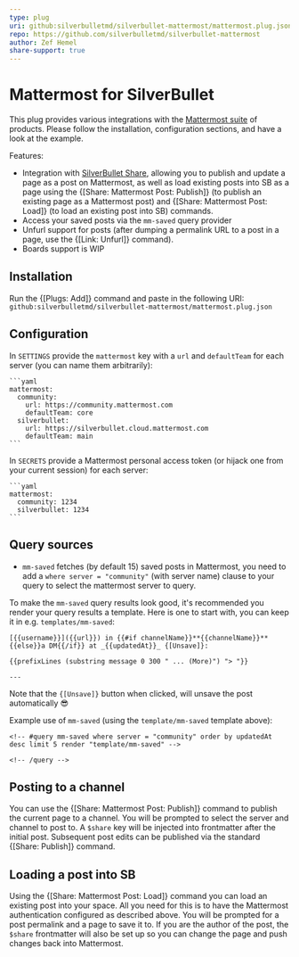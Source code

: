 ```yaml
---
type: plug
uri: github:silverbulletmd/silverbullet-mattermost/mattermost.plug.json
repo: https://github.com/silverbulletmd/silverbullet-mattermost
author: Zef Hemel
share-support: true
---
```


<!-- #include [[https://raw.githubusercontent.com/silverbulletmd/silverbullet-mattermost/main/README.md]] -->
# Mattermost for SilverBullet
This plug provides various integrations with the [Mattermost suite](https://www.mattermost.com) of products. Please follow the installation, configuration sections, and have a look at the example.

Features:

* Integration with [SilverBullet Share](https://silverbullet.md/%F0%9F%94%8C_Share), allowing you to publish and update a page as a post on Mattermost, as well as load existing posts into SB as a page using the {[Share: Mattermost Post: Publish]} (to publish an existing page as a Mattermost post) and {[Share: Mattermost Post: Load]} (to load an existing post into SB) commands.
* Access your saved posts via the `mm-saved` query provider
* Unfurl support for posts (after dumping a permalink URL to a post in a page, use the {[Link: Unfurl]} command).
* Boards support is WIP

## Installation
Run the {[Plugs: Add]} command and paste in the following URI: `github:silverbulletmd/silverbullet-mattermost/mattermost.plug.json` 

## Configuration
In `SETTINGS` provide the `mattermost` key with a `url` and `defaultTeam` for each server (you can name them arbitrarily):

    ```yaml
    mattermost:
      community:
        url: https://community.mattermost.com
        defaultTeam: core
      silverbullet:
        url: https://silverbullet.cloud.mattermost.com
        defaultTeam: main
    ```

In `SECRETS` provide a Mattermost personal access token (or hijack one from your current session) for each server:

    ```yaml
    mattermost:
      community: 1234
      silverbullet: 1234
    ```


## Query sources

* `mm-saved` fetches (by default 15) saved posts in Mattermost, you need to add a `where server = "community"` (with server name) clause to your query to select the mattermost server to query.

To make the `mm-saved` query results look good, it's recommended you render your query results a template. Here is one to start with, you can keep it in e.g. `templates/mm-saved`:

    [{{username}}]({{url}}) in {{#if channelName}}**{{channelName}}**{{else}}a DM{{/if}} at _{{updatedAt}}_ {[Unsave]}:

    {{prefixLines (substring message 0 300 " ... (More)") "> "}}

    ---

Note that the `{[Unsave]}` button when clicked, will unsave the post automatically 😎

Example use of `mm-saved` (using the `template/mm-saved` template above):

    <!-- #query mm-saved where server = "community" order by updatedAt desc limit 5 render "template/mm-saved" -->

    <!-- /query -->

## Posting to a channel

You can use the {[Share: Mattermost Post: Publish]} command to publish the current page to a channel. You will be prompted to select the server and channel to post to. A `$share` key will be injected into frontmatter after the initial post. Subsequent post edits can be published via the standard {[Share: Publish]} command.

## Loading a post into SB

Using the {[Share: Mattermost Post: Load]} command you can load an existing post into your space. All you need for this is to have the Mattermost authentication configured as described above. You will be prompted for a post permalink and a page to save it to. If you are the author of the post, the `$share` frontmatter will also be set up so you can change the page and push changes back into Mattermost.
<!-- /include -->
